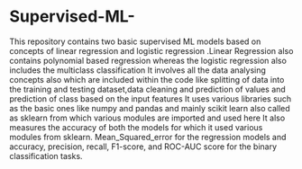# Supervised-ML-
This repository contains two basic supervised ML models based on concepts of linear regression and logistic regression .Linear Regression also contains polynomial based regression whereas the logistic regression also includes the multiclass classification
It involves all the data analysing concepts also which are included within the code like splitting of data into the training and testing dataset,data cleaning and prediction of values and prediction of class based on the input features
It uses various libraries such as the basic ones like numpy and pandas and mainly scikit learn also called as sklearn from which various modules are imported and used here
It also measures the accuracy of both the models for which it used various modules from sklearn. Mean_Squared_error for the regression models and accuracy, precision, recall, F1-score, and ROC-AUC score for the binary classification tasks.
